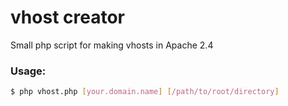 # vhost creator

Small php script for making vhosts in Apache 2.4

### Usage:

```sh
$ php vhost.php [your.domain.name] [/path/to/root/directory]
```
